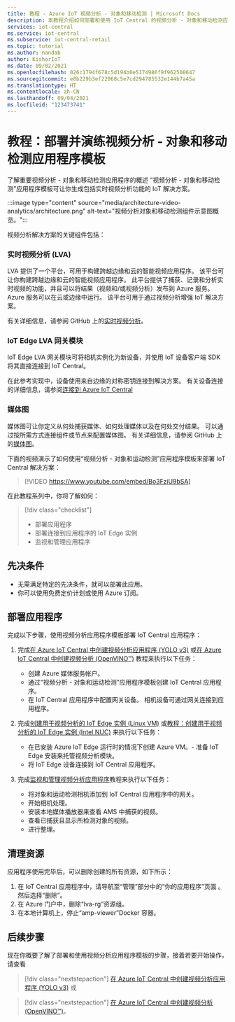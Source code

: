 ```yaml
---
title: 教程 - Azure IoT 视频分析 - 对象和移动检测 | Microsoft Docs
description: 本教程介绍如何部署和使用 IoT Central 的视频分析 - 对象和移动检测应用程序模板。
services: iot-central
ms.service: iot-central
ms.subservice: iot-central-retail
ms.topic: tutorial
ms.author: nandab
author: KishorIoT
ms.date: 09/02/2021
ms.openlocfilehash: 026c1794f678c5d194b0e5174986f9f962508647
ms.sourcegitcommit: e8b229b3ef22068c5e7cd294785532e144b7a45a
ms.translationtype: HT
ms.contentlocale: zh-CN
ms.lasthandoff: 09/04/2021
ms.locfileid: "123473741"
---
```

# <a name="tutorial-deploy-and-walk-through-the-video-analytics---object-and-motion-detection-application-template"></a>教程：部署并演练视频分析 - 对象和移动检测应用程序模板

了解重要视频分析 - 对象和移动检测应用程序的概述 “视频分析 - 对象和移动检测”应用程序模板可让你生成包括实时视频分析功能的 IoT 解决方案。

:::image type="content" source="media/architecture-video-analytics/architecture.png" alt-text="视频分析对象和移动检测组件示意图概览。":::

视频分析解决方案的关键组件包括：

### <a name="live-video-analytics-lva"></a>实时视频分析 (LVA)

LVA 提供了一个平台，可用于构建跨越边缘和云的智能视频应用程序。 该平台可让你构建跨越边缘和云的智能视频应用程序。 此平台提供了捕获、记录和分析实时视频的功能，并且可以将结果（视频和/或视频分析）发布到 Azure 服务。 Azure 服务可以在云或边缘中运行。 该平台可用于通过视频分析增强 IoT 解决方案。

有关详细信息，请参阅 GitHub 上的[实时视频分析](https://github.com/Azure/live-video-analytics)。

### <a name="iot-edge-lva-gateway-module"></a>IoT Edge LVA 网关模块

IoT Edge LVA 网关模块可将相机实例化为新设备，并使用 IoT 设备客户端 SDK 将其直接连接到 IoT Central。

在此参考实现中，设备使用来自边缘的对称密钥连接到解决方案。 有关设备连接的详细信息，请参阅[连接到 Azure IoT Central](../core/concepts-get-connected.md)

### <a name="media-graph"></a>媒体图

媒体图可让你定义从何处捕获媒体、如何处理媒体以及在何处交付结果。 可以通过按所需方式连接组件或节点来配置媒体图。 有关详细信息，请参阅 GitHub 上的[媒体图](https://github.com/Azure/live-video-analytics/tree/master/MediaGraph)。

下面的视频演示了如何使用“视频分析 - 对象和运动检测”应用程序模板来部署 IoT Central 解决方案：

> [!VIDEO https://www.youtube.com/embed/Bo3FziU9bSA]

在此教程系列中，你将了解如何：

> [!div class="checklist"]
> * 部署应用程序
> * 部署连接到应用程序的 IoT Edge 实例
> * 监视和管理应用程序

## <a name="prerequisites"></a>先决条件

* 无需满足特定的先决条件，就可以部署此应用。
* 你可以使用免费定价计划或使用 Azure 订阅。

## <a name="deploy-the-application"></a>部署应用程序

完成以下步骤，使用视频分析应用程序模板部署 IoT Central 应用程序：

1. 完成[在 Azure IoT Central 中创建视频分析应用程序 (YOLO v3)](tutorial-video-analytics-create-app-yolo-v3.md) 或[在 Azure IoT Central 中创建视频分析 (OpenVINO&trade;)](tutorial-video-analytics-create-app-openvino.md) 教程来执行以下任务：
    - 创建 Azure 媒体服务帐户。
    - 通过“视频分析 - 对象和运动检测”应用程序模板创建 IoT Central 应用程序。
    - 在 IoT Central 应用程序中配置网关设备。 相机设备可通过网关连接到应用程序。

1. 完成[创建用于视频分析的 IoT Edge 实例 (Linux VM)](tutorial-video-analytics-iot-edge-vm.md) 或[教程：创建用于视频分析的 IoT Edge 实例 (Intel NUC)](tutorial-video-analytics-iot-edge-nuc.md) 来执行以下任务：
    - 在已安装 Azure IoT Edge 运行时的情况下创建 Azure VM。- 准备 IoT Edge 安装来托管视频分析模块。
    - 将 IoT Edge 设备连接到 IoT Central 应用程序。

1. 完成[监视和管理视频分析应用程序](tutorial-video-analytics-manage.md)教程来执行以下任务：
    - 将对象和运动检测相机添加到 IoT Central 应用程序中的网关。
    - 开始相机处理。
    - 安装本地媒体播放器来查看 AMS 中捕获的视频。
    - 查看已捕获且显示所检测对象的视频。
    - 进行整理。

## <a name="clean-up-resources"></a>清理资源

应用程序使用完毕后，可以删除创建的所有资源，如下所示：

1. 在 IoT Central 应用程序中，请导航至“管理”部分中的“你的应用程序”页面 。 然后选择“删除”。
1. 在 Azure 门户中，删除“lva-rg”资源组。
1. 在本地计算机上，停止“amp-viewer”Docker 容器。

## <a name="next-steps"></a>后续步骤

现在你概要了解了部署和使用视频分析应用程序模板的步骤，接着若要开始操作，请查看

> [!div class="nextstepaction"]
> [在 Azure IoT Central 中创建视频分析应用程序 (YOLO v3)](tutorial-video-analytics-create-app-yolo-v3.md) 或

> [!div class="nextstepaction"]
> [在 Azure IoT Central 中创建视频分析 (OpenVINO&trade;)](tutorial-video-analytics-create-app-openvino.md)。